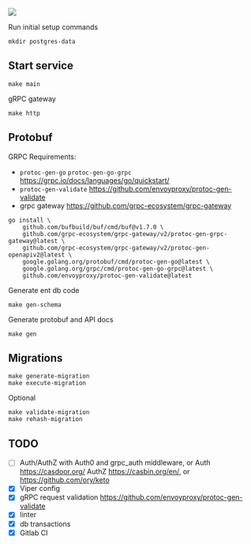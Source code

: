 ![](https://s1.gifyu.com/images/nLJguQ9---Imgur.gif)


Run initial setup commands

```
mkdir postgres-data
```

## Start service

`make main`

gRPC gateway

`make http`

## Protobuf

GRPC Requirements: 
- `protoc-gen-go` `protoc-gen-go-grpc` https://grpc.io/docs/languages/go/quickstart/
- `protoc-gen-validate` https://github.com/envoyproxy/protoc-gen-validate
- grpc gateway https://github.com/grpc-ecosystem/grpc-gateway

```
go install \
    github.com/bufbuild/buf/cmd/buf@v1.7.0 \
    github.com/grpc-ecosystem/grpc-gateway/v2/protoc-gen-grpc-gateway@latest \
    github.com/grpc-ecosystem/grpc-gateway/v2/protoc-gen-openapiv2@latest \
    google.golang.org/protobuf/cmd/protoc-gen-go@latest \
    google.golang.org/grpc/cmd/protoc-gen-go-grpc@latest \
    github.com/envoyproxy/protoc-gen-validate@latest
```

Generate ent db code 
```
make gen-schema
```

Generate protobuf and API docs
```
make gen
```

## Migrations
```
make generate-migration
make execute-migration
```

Optional 
```
make validate-migration
make rehash-migration
```

## TODO

- [ ] Auth/AuthZ with Auth0 and grpc_auth middleware, or Auth https://casdoor.org/ AuthZ https://casbin.org/en/, or https://github.com/ory/keto
- [x] Viper config
- [x] gRPC request validation https://github.com/envoyproxy/protoc-gen-validate
- [x] linter
- [x] db transactions
- [x] Gitlab CI